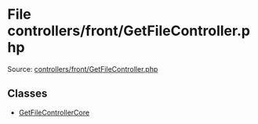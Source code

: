 File controllers/front/GetFileController.php
=========

Source: [controllers/front/GetFileController.php](https://github.com/PrestaShop/PrestaShop/blob/1.6.0.10/controllers/front/GetFileController.php)


Classes
-------

* [GetFileControllerCore](class.GetFileControllerCore.md)


